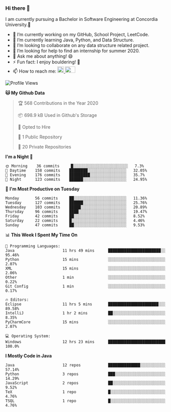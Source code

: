 ### Hi there 👋
I am currently pursuing a Bachelor in Software Engineering at Concordia University.🏫

- 🔭 I’m currently working on my GitHub, School Project, LeetCode.
- 🌱 I’m currently learning Java, Python, and Data Structure.
- 👯 I’m looking to collaborate on any data structure related project.
- 🤔 I’m looking for help to find an internship for summer 2020.
- 💬 Ask me about anything! 😄
- ⚡ Fun fact: I enjoy bouldering! 🧗‍
- 📫 How to reach me: <a href="https://www.linkedin.com/in/siu-tong-ye/" target="_blank"> <img width="20px" width="32" src="https://cdn.jsdelivr.net/npm/simple-icons@v3/icons/linkedin.svg" /> </a> <a href="mailto:SiuTongYe@gmail.com" target="_blank"> <img height="20" width="32" src="https://cdn.jsdelivr.net/npm/simple-icons@v3/icons/gmail.svg" /> </a>

<!--START_SECTION:waka-->
![Profile Views](http://img.shields.io/badge/Profile%20Views-165-blue)

**🐱 My Github Data** 

> 🏆 568 Contributions in the Year 2020
 > 
> 📦 698.9 kB Used in Github's Storage 
 > 
> 💼 Opted to Hire
 > 
> 📜 1 Public Repository 
 > 
> 🔑 20 Private Repositories 

**I'm a Night 🦉** 

```text
🌞 Morning    36 commits     █░░░░░░░░░░░░░░░░░░░░░░░░   7.3% 
🌆 Daytime    158 commits    ████████░░░░░░░░░░░░░░░░░   32.05% 
🌃 Evening    176 commits    █████████░░░░░░░░░░░░░░░░   35.7% 
🌙 Night      123 commits    ██████░░░░░░░░░░░░░░░░░░░   24.95%

```
📅 **I'm Most Productive on Tuesday** 

```text
Monday       56 commits     ██░░░░░░░░░░░░░░░░░░░░░░░   11.36% 
Tuesday      127 commits    ██████░░░░░░░░░░░░░░░░░░░   25.76% 
Wednesday    103 commits    █████░░░░░░░░░░░░░░░░░░░░   20.89% 
Thursday     96 commits     ████░░░░░░░░░░░░░░░░░░░░░   19.47% 
Friday       42 commits     ██░░░░░░░░░░░░░░░░░░░░░░░   8.52% 
Saturday     22 commits     █░░░░░░░░░░░░░░░░░░░░░░░░   4.46% 
Sunday       47 commits     ██░░░░░░░░░░░░░░░░░░░░░░░   9.53%

```


📊 **This Week I Spent My Time On** 

```text
💬 Programming Languages: 
Java                     11 hrs 49 mins      ███████████████████████░░   95.46% 
Python                   15 mins             ░░░░░░░░░░░░░░░░░░░░░░░░░   2.07% 
XML                      15 mins             ░░░░░░░░░░░░░░░░░░░░░░░░░   2.06% 
Other                    1 min               ░░░░░░░░░░░░░░░░░░░░░░░░░   0.22% 
Git Config               1 min               ░░░░░░░░░░░░░░░░░░░░░░░░░   0.17%

🔥 Editors: 
Eclipse                  11 hrs 5 mins       ██████████████████████░░░   89.58% 
IntelliJ                 1 hr 2 mins         ██░░░░░░░░░░░░░░░░░░░░░░░   8.35% 
PyCharmCore              15 mins             ░░░░░░░░░░░░░░░░░░░░░░░░░   2.07%

💻 Operating System: 
Windows                  12 hrs 23 mins      █████████████████████████   100.0%

```

**I Mostly Code in Java** 

```text
Java                     12 repos            ██████████████░░░░░░░░░░░   57.14% 
Python                   3 repos             ███░░░░░░░░░░░░░░░░░░░░░░   14.29% 
JavaScript               2 repos             ██░░░░░░░░░░░░░░░░░░░░░░░   9.52% 
TeX                      1 repo              █░░░░░░░░░░░░░░░░░░░░░░░░   4.76% 
TSQL                     1 repo              █░░░░░░░░░░░░░░░░░░░░░░░░   4.76%

```



<!--END_SECTION:waka-->

